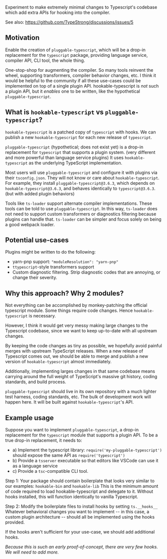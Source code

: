 Experiment to make extremely minimal changes to Typescript's codebase which add
extra APIs for hooking into the compiler.

See also:
https://github.com/TypeStrong/discussions/issues/5

## Motivation

Enable the creation of `pluggable-typescript`, which will be a drop-in replacement for the `typescript` package, providing language service, compiler API, CLI tool, the whole thing.

One-stop-shop for augmenting the compiler.  So many tools reinvent the wheel, supporting transformers, compiler
behavior changes, etc.  I think it would be helpful to the community if all these use-cases could be implemented on top
of a single plugin API.  hookable-typescript is *not* such a plugin API, but it *enables* one to be written, like the
hypothetical `pluggable-typescript`.

## What is `hookable-typescript` vs `pluggable-typescript`?

`hookable-typescript` is a patched copy of `typescript` with hooks.  We can publish a new `hookable-typescript`
for each new release of `typescript`.

`pluggable-typescript` (hypothetical; does not exist yet) is a drop-in replacement for `typescript`
that supports a plugin system. (very different and more powerful than language service plugins)
It uses `hookable-typescript` as the underlying TypeScript implementation.

Most users will use `pluggable-typescript` and configure it with plugins via their `tsconfig.json`.  They will not know
or care about `hookable-typescript`.  For example, they install `pluggable-typescript@3.6.3`, which depends on `hookable-typescript@3.6.3`,
and behaves identically to `typescript@3.6.3`. (but with added plugin behaviors)

Tools like `ts-loader` support alternate compiler implementations.  These tools can be told to use `pluggable-typescript`.
In this way, `ts-loader` does not need to support custom transformers or diagnostics filtering because plugins can handle that.
`ts-loader` can be simpler and focus solely on being a good webpack loader.

## Potential use-cases

Plugins might be written to do the following:

* yarn-pnp support: `"moduleResolution": "yarn-pnp"`
* `ttypescript`-style transformers support
* Custom diagnostic filtering.  Strip diagnostic codes that are annoying, or
change their severity.

## Why this approach?  Why 2 modules?

Not everything can be accomplished by monkey-patching the official typescript module.
Some things require code changes.  Hence `hookable-typescript` is necessary.

However, I think it would get very messy making large changes to the Typescript codebase, since we
want to keep up-to-date with all upstream changes.

By keeping the code changes as tiny as possible, we hopefully avoid painful merges with upstream
TypeScript releases.  When a new release of Typescript comes out, we should be able
to merge and publish a new version of `hookable-typescript` almost immediately.

Additionally, implementing larges changes in that same codebase means carrying around the
full weight of TypeScript's massive git history, coding standards, and build process.

`pluggable-typescript` should live in its own repository with a much lighter
test harness, coding standards, etc.  The bulk of development work will happen here.
It will be built against `hookable-typescript`'s API.

## Example usage

Suppose you want to implement `pluggable-typescript`, a drop-in replacement for the `typescript` module that
supports a plugin API.  To be a true drop-in replacement, it needs to:

* a) Implement the typescript library: `require('my-pluggable-typescript')` should expose the same API as `require('typescript')`
* b) Provide a `tsserver` executable so that editors like VSCode can use it as a language service
* c) Provide a `tsc`-compatible CLI tool.

Step 1: Your package should contain boilerplate that looks very similar to our examples: `hookable-bin` and `hookable-lib`
This is the minimum amount of code required to load hookable-typescript and delegate to it.  Without hooks installed,
this will function identically to vanilla Typescript.

Step 2: Modify the boilerplate files to install hooks by setting `ts.__hooks__`
Whatever behavioral changes you want to implement -- in this case, a custom plugin architecture --
should all be implemented using the hooks provided.

If the hooks aren't sufficient for your use-case, we should add additional hooks.

*Because this is such an early proof-of-concept, there are very few hooks.  We will need to add more.*
